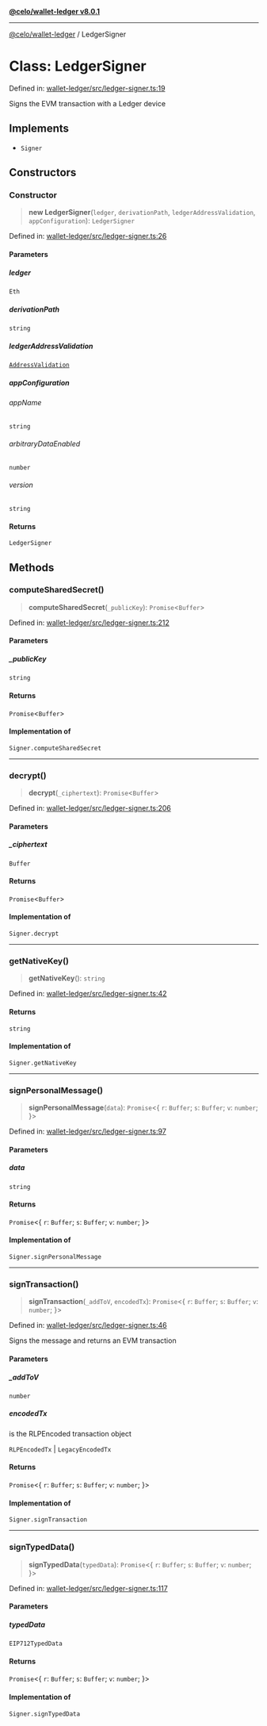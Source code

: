 [**@celo/wallet-ledger v8.0.1**](../README.md)

***

[@celo/wallet-ledger](../README.md) / LedgerSigner

# Class: LedgerSigner

Defined in: [wallet-ledger/src/ledger-signer.ts:19](https://github.com/celo-org/developer-tooling/blob/master/packages/sdk/wallets/wallet-ledger/src/ledger-signer.ts#L19)

Signs the EVM transaction with a Ledger device

## Implements

- `Signer`

## Constructors

### Constructor

> **new LedgerSigner**(`ledger`, `derivationPath`, `ledgerAddressValidation`, `appConfiguration`): `LedgerSigner`

Defined in: [wallet-ledger/src/ledger-signer.ts:26](https://github.com/celo-org/developer-tooling/blob/master/packages/sdk/wallets/wallet-ledger/src/ledger-signer.ts#L26)

#### Parameters

##### ledger

`Eth`

##### derivationPath

`string`

##### ledgerAddressValidation

[`AddressValidation`](../enumerations/AddressValidation.md)

##### appConfiguration

###### appName

`string`

###### arbitraryDataEnabled

`number`

###### version

`string`

#### Returns

`LedgerSigner`

## Methods

### computeSharedSecret()

> **computeSharedSecret**(`_publicKey`): `Promise`\<`Buffer`\>

Defined in: [wallet-ledger/src/ledger-signer.ts:212](https://github.com/celo-org/developer-tooling/blob/master/packages/sdk/wallets/wallet-ledger/src/ledger-signer.ts#L212)

#### Parameters

##### \_publicKey

`string`

#### Returns

`Promise`\<`Buffer`\>

#### Implementation of

`Signer.computeSharedSecret`

***

### decrypt()

> **decrypt**(`_ciphertext`): `Promise`\<`Buffer`\>

Defined in: [wallet-ledger/src/ledger-signer.ts:206](https://github.com/celo-org/developer-tooling/blob/master/packages/sdk/wallets/wallet-ledger/src/ledger-signer.ts#L206)

#### Parameters

##### \_ciphertext

`Buffer`

#### Returns

`Promise`\<`Buffer`\>

#### Implementation of

`Signer.decrypt`

***

### getNativeKey()

> **getNativeKey**(): `string`

Defined in: [wallet-ledger/src/ledger-signer.ts:42](https://github.com/celo-org/developer-tooling/blob/master/packages/sdk/wallets/wallet-ledger/src/ledger-signer.ts#L42)

#### Returns

`string`

#### Implementation of

`Signer.getNativeKey`

***

### signPersonalMessage()

> **signPersonalMessage**(`data`): `Promise`\<\{ `r`: `Buffer`; `s`: `Buffer`; `v`: `number`; \}\>

Defined in: [wallet-ledger/src/ledger-signer.ts:97](https://github.com/celo-org/developer-tooling/blob/master/packages/sdk/wallets/wallet-ledger/src/ledger-signer.ts#L97)

#### Parameters

##### data

`string`

#### Returns

`Promise`\<\{ `r`: `Buffer`; `s`: `Buffer`; `v`: `number`; \}\>

#### Implementation of

`Signer.signPersonalMessage`

***

### signTransaction()

> **signTransaction**(`_addToV`, `encodedTx`): `Promise`\<\{ `r`: `Buffer`; `s`: `Buffer`; `v`: `number`; \}\>

Defined in: [wallet-ledger/src/ledger-signer.ts:46](https://github.com/celo-org/developer-tooling/blob/master/packages/sdk/wallets/wallet-ledger/src/ledger-signer.ts#L46)

Signs the message and returns an EVM transaction

#### Parameters

##### \_addToV

`number`

##### encodedTx

is the RLPEncoded transaction object

`RLPEncodedTx` | `LegacyEncodedTx`

#### Returns

`Promise`\<\{ `r`: `Buffer`; `s`: `Buffer`; `v`: `number`; \}\>

#### Implementation of

`Signer.signTransaction`

***

### signTypedData()

> **signTypedData**(`typedData`): `Promise`\<\{ `r`: `Buffer`; `s`: `Buffer`; `v`: `number`; \}\>

Defined in: [wallet-ledger/src/ledger-signer.ts:117](https://github.com/celo-org/developer-tooling/blob/master/packages/sdk/wallets/wallet-ledger/src/ledger-signer.ts#L117)

#### Parameters

##### typedData

`EIP712TypedData`

#### Returns

`Promise`\<\{ `r`: `Buffer`; `s`: `Buffer`; `v`: `number`; \}\>

#### Implementation of

`Signer.signTypedData`

